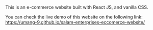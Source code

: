 This is an e-commerce website built with React JS, and vanilla CSS.

You can check the live demo of this website on the following link:
https://umang-9.github.io/salam-enterprises-eccomerce-website/